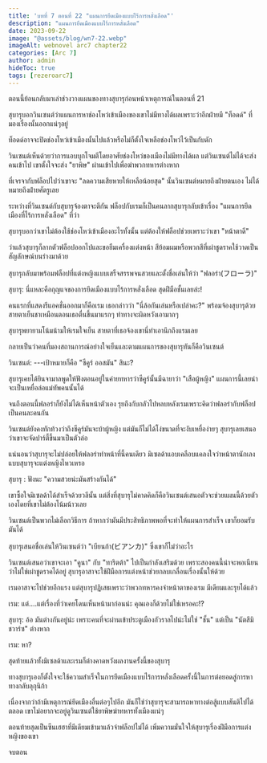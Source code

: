 ```yaml
---
title: 'บทที่ 7 ตอนที่ 22 "แผนการยึดเมืองแบบไร้การหลั่งเลือด"'
description: "แผนการยึดเมืองแบบไร้การหลั่งเลือด"
date: 2023-09-22
image: "@assets/blog/wn7-22.webp"
imageAlt: webnovel arc7 chapter22
categories: [Arc 7]
author: admin
hideToc: true
tags: [rezeroarc7]
---
```


ตอนนี้ย้อนกลับมาเล่าช่วงวางแผนของทางสุบารุก่อนหน้าเหตุการณ์ในตอนที่ 21

สุบารุบอกวินเซนต์ว่าแผนการหาช่องโหว่เข้าเมืองของเขาไม่มีทางได้ผลเพราะว่าอีกฝ่ายมี "ท็อดด์" ที่มองเรื่องนั้นออกแน่ๆอยู่

ท็อดด์อาจจะปิดช่องโหว่เข้าเมืองนั้นไปแล้วหรือไม่ก็ตั้งใจเหลือช่องโหว่ไว้เป็นกับดัก

วินเซนต์เห็นด้วยว่าการแอบบุกโจมตีโดยอาศัยช่องโหว่ของเมืองไม่มีทางได้ผล แต่วินเซนต์ไม่ได้จะส่งคนเข้าไป เขาตั้งใจจะส่ง "ยาพิษ" ผ่านเข้าไปเพื่อฆ่าพวกทหารต่างหาก

ที่เจรจากับฟล็อปไปว่าเขาจะ "ลดความเสียหายให้เหลือน้อยสุด" นั้นวินเซนต์หมายถึงฝ่ายตนเอง ไม่ได้หมายถึงฝ่ายศัตรูเลย

ระหว่างที่วินเซนต์กับสุบารุจ้องตาจะตีกัน ฟล็อปกับเรมก็เป็นคนลากสุบารุกลับเข้าเรื่อง "แผนการยึดเมืองที่ไร้การหลั่งเลือด" ที่ว่า

สุบารุบอกว่าเขาไม่ต้องใช้ช่องโหว่เข้าเมืองอะไรทั้งนั้น แต่ต้องให้ฟล็อปช่วยเพราะว่าเขา "หน้าตาดี"

ว่าแล้วสุบารุก็ลากตัวฟล็อปออกไปและขอยืมเครื่องแต่งหน้า สีย้อมผมหรือพวกสีที่เผ่าชูดราคใช้วาดเป็นสัญลักษณ์บนร่างมาด้วย

สุบารุกลับมาพร้อมฟล็อปที่แต่งหญิงแบบเสร็จสรรพจนสวยและตั้งชื่อเล่นให้ว่า "ฟลอร่า(フローラ)"

สุบารุ: นี่แหละคือกุญแจของการยึดเมืองแบบไร้การหลั่งเลือด สุดฝีมือชั้นเลยล่ะ!

คนแรกที่แสดงรีแอคชั่นออกมาก็คือเรม เธอกล่าวว่า "นี่ล้อกันเล่นหรือเปล่าคะ?" พร้อมจ้องสุบารุด้วยสายตาเย็นชาเหมือนตอนเธอตื่นขึ้นมาแรกๆ ท่าทางจะผิดหวังเอามากๆ

สุบารุพยายามโน้มน้ามให้เรมใจเย็น สายตาที่เธอจ้องเขานี่ทำเอานึกถึงแรมเลย

กลายเป็นว่าคนที่มองสถานการณ์อย่างใจเย็นและตามแผนการของสุบารุทันก็คือวินเซนต์

วินเซนต์: ---เป้าหมายก็คือ "ซีคูร์ ออสมัน" สินะ?

สุบารุเคยได้ยินจามาลพูดให้ฟังตอนอยู่ในค่ายทหารว่าซีคูร์นั้นมีฉายาว่า "เสือผู้หญิง" แผนการนี้เลยน่าจะเป็นเหยื่อล่อแม่ทัพคนนั้นได้

จนถึงตอนนี้ฟลอร่าก็ยังไม่ได้เห็นหน้าตัวเอง รุยถึงกับกลัวไปหลบหลังเรมเพราะคิดว่าฟลอร่ากับฟล็อปเป็นคนละคนกัน

วินเซนต์ยังคงทักท้วงว่าถึงซีคูร์มันจะบ้าผู้หญิง แต่มันก็ไม่ได้โง่ขนาดที่จะงับเหยื่อง่ายๆ สุบารุเลยเสนอว่าเขาจะจัดปาร์ตี้ขึ้นมาเป็นตัวล่อ

แน่นอนว่าสุบารุจะไม่ปล่อยให้ฟลอร่าทำหน้าที่นี้คนเดียว มิเซลด้าแอบเคลือบแคลงใจว่าหน้าตานักเลงแบบสุบารุจะแต่งหญิงไหวเหรอ

สุบารุ : ฟังนะ "ความสวยน่ะมันสร้างกันได้"

เขาซื้อใจมิเซลด้าได้สำเร็จด้วยวลีนั้น แต่สิ่งที่สุบารุไม่คาดคิดก็คือวินเซนต์เสนอตัวจะช่วยแผนนี้ด้วยตัวเองโดยที่เขาไม่ต้องโน้มน้าวเลย

วินเซนต์เป็นพวกไม่เลือกวิธีการ ถ้าหากว่ามันมีประสิทธิภาพพอที่จะทำให้แผนการสำเร็จ เขาก็ยอมรับมันได้

สุบารุเสนอชื่อเล่นให้วินเซนต์ว่า "เบียนก้า(ビアンカ)" ซึ่งเขาก็ไม่ว่าอะไร

วินเซนต์เสนอว่าเขาจะเอา "คูนา" กับ "ทาริตต้า" ไปเป็นกำลังเสริมด้วย เพราะสองคนนี้น่าจะพอเนียนว่าไม่ใช่เผ่าชูดราคได้อยู่ สุบารุอาสาจะใช้ฝีมือการแต่งหน้าช่วยกลบเกลื่อนเรื่องนั้นให้ด้วย

เรมอาสาจะไปช่วยอีกแรง แต่สุบารุปฏิเสธเพราะว่าพวกทหารคงจำหน้าตาของเรม มีเดียมและรุยได้แล้ว

เรม: แต่....แต่เรื่องที่ว่าเคยโดนเห็นหน้ามาก่อนน่ะ คุณเองก็ด้วยไม่ใช่เหรอคะ!?

สุบารุ: อ้อ มันต่างกันอยู่น่ะ เพราะคนที่จะผ่านเข้าประตูเมืองกัวราลไปน่ะไม่ใช่ "ชั้น" แต่เป็น "นัตสึมิ ชวาร์ซ" ต่างหาก

เรม: หา?

สุดท้ายแล้วทั้งมิเซลด้าและเรมก็ต่างคาดหวังผลงานครั้งนี้ของสุบารุ

ทางสุบารุเองก็ตั้งใจจะใช้ความสำเร็จในการยึดเมืองแบบไร้การหลั่งเลือดครั้งนี้ในการต่อยอดสู่การหาทางกลับลุกุนิก้า

เนื่องจากว่าถ้ามีเหตุการณ์ยึดเมืองอื่นต่อๆไปอีก มันก็ใช่ว่าสุบารุจะสามารถหาทางต่อสู้แบบสันติไปได้ตลอด เขาไม่อยากจะอยู่ดูวินเซนต์ใช้ยาพิษฆ่าทหารทั้งเมืองแน่ๆ

ตอนท้ายสุดเป็นซีนเฮฮาที่มีเดียมเข้ามาแล้วจำฟล็อปไม่ได้ เพิ่มความมั่นใจให้สุบารุเรื่องฝีมือการแต่งหญิงของเขา

จบตอน
